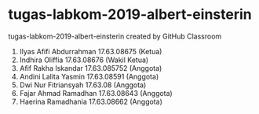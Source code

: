 # tugas-labkom-2019-albert-einsterin
tugas-labkom-2019-albert-einsterin created by GitHub Classroom
1. Ilyas Afifi Abdurrahman 17.63.08675 (Ketua) 
2. Indhira Oliffia 17.63.08676 (Wakil Ketua)
3. Afif Rakha Iskandar 17.63.085752 (Anggota)
4. Andini Lalita Yasmin 17.63.08591 (Anggota)
5. Dwi Nur Fitriansyah 17.63.08 (Anggota)
6. Fajar Ahmad Ramadhan 17.63.08643 (Anggota)
7. Haerina Ramadhania 17.63.08662 (Anggota)
